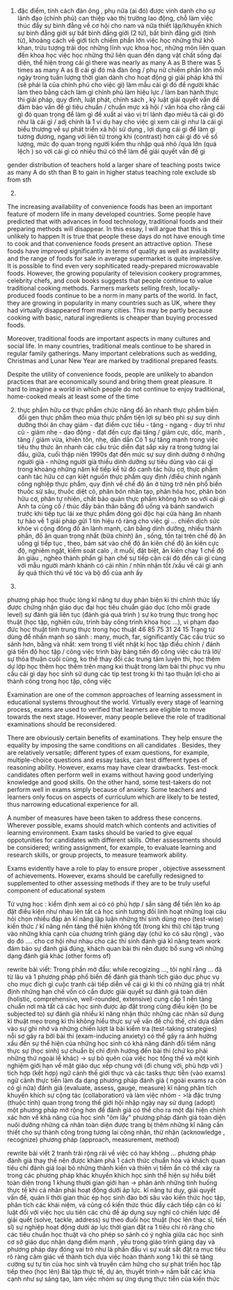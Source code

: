 1. đặc điểm, tính cách đàn ông , phụ nữa
(ai đó) được vinh danh cho sự lãnh đạo
(chính phủ) can thiệp vào thị trường lao động, chỗ làm việc
thúc đẩy sự bình đẳng về cơ hội cho nam và nữa
thiết lập/khuyến khích sự bình đẳng giới
sự bất bình đẳng giới (2 từ), bất bình đẳng giới (tính từ), khoảng cách về giới tích
chiếm phần lớn
việc học những thứ khô khan, trừu tượng
trải dọc những lĩnh vực khoa học, những môn liên quan đến khoa học
việc học những thứ liên quan đến dạng vật chất sống
đại diện, thể hiện trong cái gì
there was nearly as many A as B
there was 5 times as many A as B
cái gì đó mà đàn ông / phụ nữ chiếm phần lớn
mỗi ngày trong tuần
lượng thời gian dành cho hoạt động gì
giải pháp khả thi (sẽ phải là của chính phủ cho việc gì)
làm mẫu cái gì đó để người khác làm theo bằng cách làm gì
chính phủ làm hiệu lực / làm ban hành.thực thi giải pháp, quy đinh, luật phát, chính sách , kỷ luật
giải quyết vấn đề 
đảm bảo vấn đề gì
tiêu chuẩn / chuẩn mực xã hội / văn hóa
cho rằng cái gì đó quan trọng để làm gì
đề xuất ai vào vị trí lãnh đạo
miêu tả cái gì đó như là cái gì / adj
chính là 1 ví dụ hay cho việc gì
xem cái gì như là cái gì
biểu thượng về sự phát triển xã hội
sử dụng , lợi dụng cái gì để làm gì
tương đương, ngang với
liên từ trong khi (contrast)
hơn cái gì đó về số lượng, mức đọ quan trọng 
người kiếm thu nhập
quá nhỏ /quá lớn (quá lệch ) so với cái gì
có nhiều thứ có thể làm để giải quyết vấn đề gì

gender distribution of teachers
hold a larger share of teaching posts
twice as many A do sth than B
to gain in higher status teaching role
exclude sb from sth 

2.
The increasing availability of convenience foods has been an important feature of modern life in many developed countries. Some people have predicted that with advances in food technology, traditional foods and their preparing methods will disappear. In this essay, I will argue that this is unlikely to happen
It is true that people these days do not have enough time to cook and that convenience foods present an attractive option. These foods have improved significantly in terms of quality as well as availability and the range of foods for sale in average supermarket is quite impressive. It is possible to find even very sophiticated ready-prepared microwavable foods.
However, the growing popularity of television cookery programmes, celebrity chefs, and cook books suggests that people continue to value traditional cooking methods. Farmers markets selling fresh, locally-produced foods continue to be a norm in many parts of the world. In fact, they are growing in popularity in many countries such as UK, where they had virtually disappeared from many cities. This may be partly because cooking with basic, natural ingredients is cheaper than buying processed foods.

Moreover, traditional foods are important aspects in many cultures and social life. In many countries, traditional meals continue to be shared in regular family gatherings. Many important celebrations such as wedding, Christmas and Lunar New Year are marked by traditional prepared feasts.

Despite the utility of convenience foods, people are unlikely to abandon practices that are economically sound and bring them great pleasure. It hard to imagine a world in which people do not continue to enjoy traditional, home-cooked meals at least some of the time

2. thực phẩm hữu cơ
thực phẩm chức năng
đồ ăn nhanh
thực phẩm biến đổi gen
thực phẩm theo mùa
thực phẩm tiện lợi
sự béo phì
sự suy dinh dưỡng
thói ăn chay
giảm - đạt điểm cực tiểu - tăng - ngang - duy trì như cũ - giảm nhẹ - dao động - đạt đến cực đại
tăng / giảm cực, dốc, mạnh , tăng / giảm vừa, khiên tốn, nhẹ, dần dần
Có 1 sự tăng mạnh trong việc tiêu thụ thức ăn nhanh
các cấu trúc diễn đạt sắp xảy ra trong tương lai
đầu, giữa, cuối thập niên 1990s
đạt đến mức
sự suy dinh dưỡng ở những người già  - những người già thiếu dinh dưỡng
sự tiêu dùng vào cái gì
trong khoảng những năm kế tiếp
kể từ đó
canh  tác hữu cơ, thực phẫm canh tác hữu cơ
cạn kiệt nguồn thực phẩm
quy định /điều chỉnh ngành công nghiệp thực phẩm, quy định về chế độ ăn ở từng
trở nên phổ biến
thuốc sừ sâu, thuốc diệt cỏ, phân bón nhân tạo, phân hóa học, phân bón hữu cơ, phân tự nhiên, chất bảo quản thực phẩm
không hơn so với cái gì
Anh ta củng cố / thúc đẩy bản thân bằng đồ uống và bánh sandwich trước khi tiếp tục lái xe
thực phẩm đóng gói độc hại
cửa hàng ăn nhanh
tự hào về
1  giải pháp gửi 1 tín hiệu rõ ràng cho việc gì ...
chiến dịch sức khỏe vì cộng đông
đồ ăn lành mạnh, cân bằng dinh dưỡng, nhiều thành phần, đồ ăn quan trọng nhất (bữa chính)
ăn , sống, tồn tại trên chế độ ăn uống gì
tiếp tục , theo, bám sát vào chế độ ăn kiên
chế độ ăn kiên cực độ, nghiêm ngặt, kiểm soát calo , ít muối, đặt biệt, ăn kiên chay
1 chế độ ăn giàu , nghèo thành phần gì
hạn chế sự tiếp cận cái đó đến cái gì
cùng với
mẫu người mảnh khảnh
có cái nhìn / nhìn nhận tốt /xấu về cái gì
anh ấy quá thích thú về tóc và bộ đồ của anh ấy


3.

phương pháp học thuộc lòng
kĩ năng tư duy phản biện
kì thi chính thức
lấy được chứng nhận
giáo dục đại học
tiêu chuẩn giáo dục (cho mỗi grade level)
sự đánh giá liên tục (đánh giá quá trình )
sự ko trung thực trong học thuật (học tập, nghiên cứu, trình bày công trình khoa học ...), vi phạm đạo đức học thuật
tính trung thực trong học thuật
46 85 75 31 24 15
Trạng từ dùng để nhấn mạnh so sánh : many, much, far, significantly
Các cấu trúc so sánh hơn, bằng và nhất: xem trong tl
viết nhật kí học tập 
điều chỉnh / đánh giá tiến độ học tập / công việc
trình bày bảng tiến độ công việc
câu trả lời/ sự thỏa thuận cuối cùng, ko thể thay đổi
các trung tâm  luyện thi, học thêm
dự lớp học thêm
học thêm trên mạng
kxi thuật trong làm bài thi
phục vụ nhu cầu cái gì
dạy học sinh sử dụng các tip test trong kì thi
tạo thuận lợi cho ai
thành công trong học tập, công việc

Examination are one of the common approaches of learning assessment in educational systems throughout the world. Virtually every stage of learning process, exams are used to verified that learners are eligible to move towards the next stage. However, many people believe the role of traditional examinations should be reconsidered.

There are obviously certain benefits of examinations. They help ensure the equality by imposing the same conditions on all candidates . Besides, they are relatively versatile; different types of exam questions, for example, multiple-choice questions and essay tasks, can test different types of reasoning ability. However, exams may have clear drawbacks. Test-mock candidates often perform well in exams without having good underlying knowledge and good skills. On the other hand, some test-takers do not perform well in exams simply because of anxiety. Some teachers and learners only focus on aspects of curriculum which are likely to be tested, thus narrowing educational experience for all.

A number of measures have been taken to address these concerns. Wherever possible, exams should match which contents and activities of learning environment. Exam tasks should be varied to give equal oppotunities for candidates with different skills. Other assessments should be considered; writing assignment, for example, to evaluate learning and research skills, or group projects, to measure teamwork ability.

Exams evidently have a role to play to ensure proper , objective assessment of achievements. However, exams should be carefully redesigned to supplemented to other assessing methods if they are to be truly useful component of educational system

Từ vựng học :
kiểm định xem ai có có phù hợp / sẵn sàng để tiến lên ko
áp đặt điều kiện như nhau lên tất cả học sinh
tương đối linh hoạt
những loại câu hỏi chọn nhiều đáp án
kĩ năng lập luận
những thí sinh dùng mẹo (test-wise)
kiến thức / kĩ năng nền tảng
thể hiện không tốt (trong khi thi)
chỉ tập trung vào những khía cạnh của chương trình giảng dạy (chứ ko có sâu rộng)
, vào do đó ....
cho cơ hội như nhau cho các thí sinh
đánh giá kĩ năng team work
đảm bảo sự đánh giá đúng, khách quan
bài thi nên được bổ sung với những dạng đánh giá khác (other forms of)

rewrite bài viết:
Trong phần mở đầu: while recogizing ..., tôi nghĩ rằng ... 
đã từ lâu và 1 phương pháp phổ biến đế đánh giá thành tích giáo dục
phục vụ cho mục đích gì
cuộc tranh cãi tiếp diễn về cái gì
kì thi có những giá trị nhất định 
những hạn chế vốn có cần được giải quyết
sự đánh giá toàn diện (holistic, comprehensive, well-rounded, extensive)
cung cấp 1 nền tảng chuẩn nơi mà tất cả các học sinh được áp đặt trong cùng điều kiện (to be subjected to)
sự đánh giá nhiều  kĩ năng nhận thức 
những các nhân sử dụng kĩ thuật mẹo trong kì thi
không hiểu thực sự  về vấn đề chủ thế, chỉ dựa dẫm vào sự ghi nhớ và những chiến lượt là bài kiểm tra (test-taking strategies)
nỗi sợ gây ra bởi bài thi (exam-inducing anxiety) có thể gây ra ảnh hưởng xấu đến sự thể hiện của những học sinh có khả năng
đánh đổi tiềm năng thực sự
(học sinh) sự chuẩn bị chỉ định hướng đến bài thi (chứ ko phải những thứ ngoài lề khác) -> sự bỏ quên của việc học tổng thể và một kinh nghiệm giới hạn về mặt giáo dục
xếp chung với (đi chung với, phù hợp với )
tích hợp (kết hợp) ngữ cảnh thế giới thực và các tasks thực tiễn (vào exams)
ngữ cãnh thực tiễn
làm đa dạng phương pháp đánh giá ( ngoài exams ra còn có gì nữa)
đánh giá (evaluate, assess, gauge, measure)
kĩ năng phân tích
khuyến khích sự cộng tác (collaboration) và làm việc nhóm - >là đặc trưng (thuộc tính) quan trọng trong thế giới hội nhập ngày nay
sử dụng (adopt) một phương pháp mở rộng hơn để đánh giá
có thể cho ra một đại hiện chính xác hơn về khả năng của học sinh
"ôm lấy" phương pháp đánh giá toàn diện
nuôi dưỡng những cá nhân toàn diện được trang bị thêm những kĩ năng cần thiết cho sự thành công trong tương lai
công nhận, thừ nhận (acknowledge , recognize)
phương pháp (approach, measurement, method)

rewrite bài viết 2
tranh trãi rộng rãi về việc có hay không ...
phương pháp đánh giá thay thế nên được khám phá
1 cách thức chuẩn hóa và khách quan 
tiêu chí đánh giá
loại bỏ những thành kiến và thiên vị tiềm ẩn có thể xảy ra trong các phương pháp khác
khuyến khích học sinh thể hiện sự hiểu biết toàn diện 
trong 1 khung thười gian giới hạn -> phản ánh những tình huống thực tế khi cá nhân phải hoạt động dưới áp lực.
kĩ năng tư duy, giải quyết vấn đề, quản lí thời gian
thúc ép học sinh đào bới sâu vào kiến thức học tập, phân tích các khái niệm, và cũng cố kiến thức
thúc đẩy cách tiếp cận có kỉ luật đối với việc học
ưu tiên các chủ đề
áp dụng suy nghĩ có chiến lược để giải quết (solve, tackle, address)
sự theo đuổi học thuật (học lên thạc sĩ, tiến sĩ)
sự nghiệp
hoạt động dưới áp lực thời gian
đặt ra 1 tiêu chí rõ ràng cho các tiêu chuẩn học thuật và cho phép so sánh có ý nghĩa giữa các học sinh
cơ sở giáo dục
nhận dạng điểm mạnh , yếu trong giáo trình giảng dạy và phương pháp dạy
đóng vai trò như là
phấn đấu vì sự xuất sắt
đặt ra mục tiêu rõ ràng 
cảm giác về thành tích dựa việc hoàn thành xong 1 kì thi sẽ tăng cường sự tự tin của học sinh và truyền cảm hứng cho sự phát triển học tập tiếp theo (học lên)
Bài tập thực tế, dự án, thuyết trình-> nắm bắt các khía cạnh như sự sáng tạo, làm việc nhóm
sự ứng dụng thực tiễn của kiến thức
